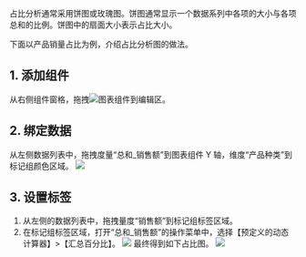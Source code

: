 占比分析通常采用饼图或玫瑰图。饼图通常显示一个数据系列中各项的大小与各项总和的比例。饼图中的扇面大小表示占比大小。

下面以产品销量占比为例，介绍占比分析图的做法。

## 1. 添加组件
从右侧组件窗格，拖拽<img src="https://main.qcloudimg.com/raw/17fb5775836f666a3bbfe7e67b44f1a7.png"  style="margin:0;">图表组件到编辑区。

## 2. 绑定数据
从左侧数据列表中，拖拽度量“总和\_销售额”到图表组件 Y 轴，维度“产品种类”到标记组颜色区域。
![](https://main.qcloudimg.com/raw/fccc8db72240f77d65631a76da9412ee.png)

## 3. 设置标签
1. 从左侧的数据列表中，拖拽量度“销售额”到标记组标签区域。
2. 在标记组标签区域，打开“总和\_销售额”的操作菜单中，选择【预定义的动态计算器】>【汇总百分比】。
![](https://main.qcloudimg.com/raw/4c52033df26dca307d22e6da01c9aef0.png)
最终得到如下占比图。
![](https://main.qcloudimg.com/raw/e1128441642bec4d1c12d656d116c211.png)
